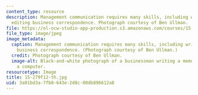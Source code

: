 ```yaml
---
content_type: resource
description: Management communication requires many skills, including writing and
  editing business correspondence. Photograph courtesy of Ben Ullman.
file: https://ol-ocw-studio-app-production.s3.amazonaws.com/courses/15-279-management-communication-for-undergraduates-fall-2012/3a01bd3a7fb0643e2d8c00db896612a8_15-279f12-th.jpg
file_type: image/jpeg
image_metadata:
  caption: Management communication requires many skills, including writing and editing
    business correspondence. (Photograph courtesy of Ben Ullman.)
  credit: Photograph courtesy of Ben Ullman.
  image-alt: Black-and-white photograph of a businessman writing a memo in front of
    a computer.
resourcetype: Image
title: 15-279f12-th.jpg
uid: 3a01bd3a-7fb0-643e-2d8c-00db896612a8
---
```

